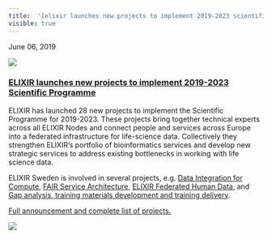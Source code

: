 ```yaml
---
title:  '[elixir launches new projects to implement 2019-2023 scientific programme](<> "permalink for elixir launches new projects to implement 2019-2023 scientific programme")'
visible: true
---
```

    

June 06, 2019

[![](/assets/img/logos/icon-share-twitter.png)](<https://twitter.com/share?url=https://nbis.se/news/2019/06/06/elixir-new-projects/> "Tweet it!")

###  [ELIXIR launches new projects to implement 2019-2023 Scientific Programme](<> "Permalink for ELIXIR launches new projects to implement 2019-2023 Scientific Programme")

ELIXIR has launched 28 new projects to implement the Scientific Programme for 2019-2023. These projects bring together technical experts across all ELIXIR Nodes and connect people and services across Europe into a federated infrastructure for life-science data. Collectively they strengthen ELIXIR’s portfolio of bioinformatics services and develop new strategic services to address existing bottlenecks in working with life science data.

ELIXIR Sweden is involved in several projects, e.g. [Data Integration for Compute](<https://elixir-europe.org/about-us/implementation-studies/data-integration>), [FAIR Service Architecture](<https://elixir-europe.org/about-us/implementation-studies/fair-service-architecture>), [ELIXIR Federated Human Data](<https://elixir-europe.org/about-us/implementation-studies/federated-human-data>), and [Gap analysis, training materials development and training delivery](<https://elixir-europe.org/about-us/implementation-studies/gap-analysis>).

[Full announcement and complete list of projects.](<https://elixir-europe.org/news/new-projects-2019>)

![](/assets/img/logos/ELIXIR_logo.png)
